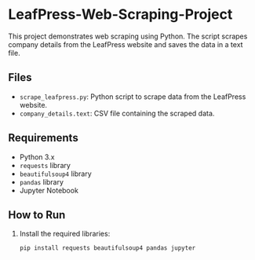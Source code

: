 # LeafPress-Web-Scraping-Project

This project demonstrates web scraping using Python. The script scrapes company details from the LeafPress website and saves the data in a text file. 

## Files

- `scrape_leafpress.py`: Python script to scrape data from the LeafPress website.
- `company_details.text`: CSV file containing the scraped data.

## Requirements

- Python 3.x
- `requests` library
- `beautifulsoup4` library
- `pandas` library
- Jupyter Notebook

## How to Run

1. Install the required libraries:
   ```sh
   pip install requests beautifulsoup4 pandas jupyter

